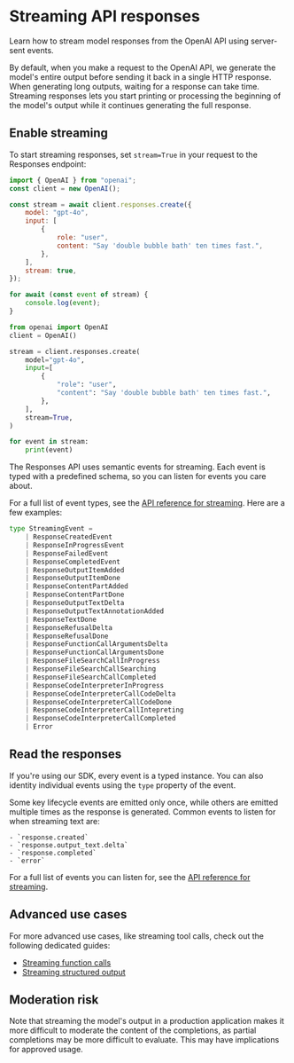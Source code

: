 Streaming API responses
=======================

Learn how to stream model responses from the OpenAI API using server-sent events.

By default, when you make a request to the OpenAI API, we generate the model's entire output before sending it back in a single HTTP response. When generating long outputs, waiting for a response can take time. Streaming responses lets you start printing or processing the beginning of the model's output while it continues generating the full response.

Enable streaming
----------------

To start streaming responses, set `stream=True` in your request to the Responses endpoint:

```javascript
import { OpenAI } from "openai";
const client = new OpenAI();

const stream = await client.responses.create({
    model: "gpt-4o",
    input: [
        {
            role: "user",
            content: "Say 'double bubble bath' ten times fast.",
        },
    ],
    stream: true,
});

for await (const event of stream) {
    console.log(event);
}
```

```python
from openai import OpenAI
client = OpenAI()

stream = client.responses.create(
    model="gpt-4o",
    input=[
        {
            "role": "user",
            "content": "Say 'double bubble bath' ten times fast.",
        },
    ],
    stream=True,
)

for event in stream:
    print(event)
```

The Responses API uses semantic events for streaming. Each event is typed with a predefined schema, so you can listen for events you care about.

For a full list of event types, see the [API reference for streaming](/docs/api-reference/responses-streaming). Here are a few examples:

```python
type StreamingEvent = 
	| ResponseCreatedEvent
	| ResponseInProgressEvent
	| ResponseFailedEvent
	| ResponseCompletedEvent
	| ResponseOutputItemAdded
	| ResponseOutputItemDone
	| ResponseContentPartAdded
	| ResponseContentPartDone
	| ResponseOutputTextDelta
	| ResponseOutputTextAnnotationAdded
	| ResponseTextDone
	| ResponseRefusalDelta
	| ResponseRefusalDone
	| ResponseFunctionCallArgumentsDelta
	| ResponseFunctionCallArgumentsDone
	| ResponseFileSearchCallInProgress
	| ResponseFileSearchCallSearching
	| ResponseFileSearchCallCompleted
	| ResponseCodeInterpreterInProgress
	| ResponseCodeInterpreterCallCodeDelta
	| ResponseCodeInterpreterCallCodeDone
	| ResponseCodeInterpreterCallIntepreting
	| ResponseCodeInterpreterCallCompleted
	| Error
```

Read the responses
------------------

If you're using our SDK, every event is a typed instance. You can also identity individual events using the `type` property of the event.

Some key lifecycle events are emitted only once, while others are emitted multiple times as the response is generated. Common events to listen for when streaming text are:

```text
- `response.created`
- `response.output_text.delta`
- `response.completed`
- `error`
```

For a full list of events you can listen for, see the [API reference for streaming](/docs/api-reference/responses-streaming).

Advanced use cases
------------------

For more advanced use cases, like streaming tool calls, check out the following dedicated guides:

*   [Streaming function calls](/docs/guides/function-calling#streaming)
*   [Streaming structured output](/docs/guides/structured-outputs#streaming)

Moderation risk
---------------

Note that streaming the model's output in a production application makes it more difficult to moderate the content of the completions, as partial completions may be more difficult to evaluate. This may have implications for approved usage.
